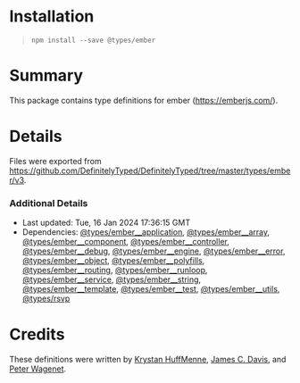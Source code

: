 # Installation
> `npm install --save @types/ember`

# Summary
This package contains type definitions for ember (https://emberjs.com/).

# Details
Files were exported from https://github.com/DefinitelyTyped/DefinitelyTyped/tree/master/types/ember/v3.

### Additional Details
 * Last updated: Tue, 16 Jan 2024 17:36:15 GMT
 * Dependencies: [@types/ember__application](https://npmjs.com/package/@types/ember__application), [@types/ember__array](https://npmjs.com/package/@types/ember__array), [@types/ember__component](https://npmjs.com/package/@types/ember__component), [@types/ember__controller](https://npmjs.com/package/@types/ember__controller), [@types/ember__debug](https://npmjs.com/package/@types/ember__debug), [@types/ember__engine](https://npmjs.com/package/@types/ember__engine), [@types/ember__error](https://npmjs.com/package/@types/ember__error), [@types/ember__object](https://npmjs.com/package/@types/ember__object), [@types/ember__polyfills](https://npmjs.com/package/@types/ember__polyfills), [@types/ember__routing](https://npmjs.com/package/@types/ember__routing), [@types/ember__runloop](https://npmjs.com/package/@types/ember__runloop), [@types/ember__service](https://npmjs.com/package/@types/ember__service), [@types/ember__string](https://npmjs.com/package/@types/ember__string), [@types/ember__template](https://npmjs.com/package/@types/ember__template), [@types/ember__test](https://npmjs.com/package/@types/ember__test), [@types/ember__utils](https://npmjs.com/package/@types/ember__utils), [@types/rsvp](https://npmjs.com/package/@types/rsvp)

# Credits
These definitions were written by [Krystan HuffMenne](https://github.com/gitKrystan), [James C. Davis](https://github.com/jamescdavis), and [Peter Wagenet](https://github.com/wagenet).
